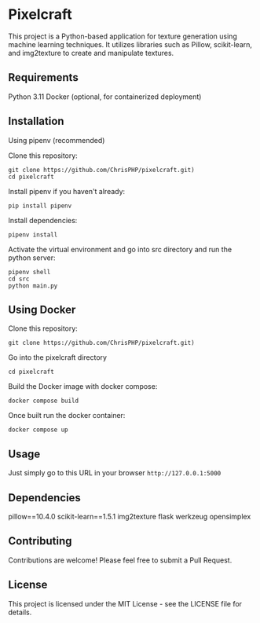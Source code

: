 # Pixelcraft
This project is a Python-based application for texture generation using machine learning techniques. It utilizes libraries such as Pillow, scikit-learn, and img2texture to create and manipulate textures.

## Requirements
Python 3.11
Docker (optional, for containerized deployment)

## Installation
Using pipenv (recommended)

Clone this repository:
```
git clone https://github.com/ChrisPHP/pixelcraft.git)
cd pixelcraft
```

Install pipenv if you haven't already:
```
pip install pipenv
```

Install dependencies:
```
pipenv install
```

Activate the virtual environment and go into src directory and run the python server:
```
pipenv shell
cd src
python main.py
```


## Using Docker

Clone this repository:
```
git clone https://github.com/ChrisPHP/pixelcraft.git)
```
Go into the pixelcraft directory
```
cd pixelcraft
```

Build the Docker image with docker compose:
```
docker compose build
```

Once built run the docker container:
```
docker compose up
```

## Usage
Just simply go to this URL in your browser `http://127.0.0.1:5000`


## Dependencies

pillow==10.4.0
scikit-learn==1.5.1
img2texture
flask
werkzeug
opensimplex

## Contributing
Contributions are welcome! Please feel free to submit a Pull Request.
## License
This project is licensed under the MIT License - see the LICENSE file for details.
